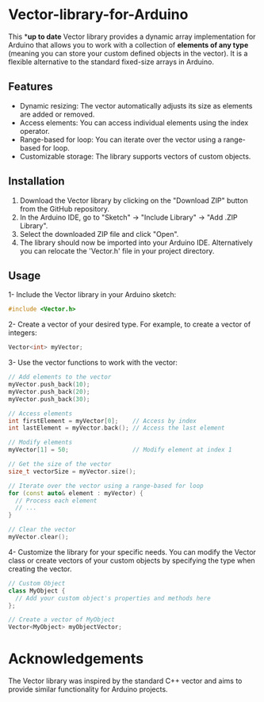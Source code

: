 # Vector-library-for-Arduino
This ***up to date** Vector library provides a dynamic array implementation for Arduino that allows you to work with a collection of **elements of any type** (meaning you can store your custom defined objects in the vector). It is a flexible alternative to the standard fixed-size arrays in Arduino. 

## Features

- Dynamic resizing: The vector automatically adjusts its size as elements are added or removed.
- Access elements: You can access individual elements using the index operator.
- Range-based for loop: You can iterate over the vector using a range-based for loop.
- Customizable storage: The library supports vectors of custom objects.

## Installation

1. Download the Vector library by clicking on the "Download ZIP" button from the GitHub repository.
2. In the Arduino IDE, go to "Sketch" -> "Include Library" -> "Add .ZIP Library".
3. Select the downloaded ZIP file and click "Open".
4. The library should now be imported into your Arduino IDE.
Alternatively you can relocate the 'Vector.h' file in your project directory.

## Usage

1- Include the Vector library in your Arduino sketch:

```cpp
#include <Vector.h>
```

2- Create a vector of your desired type. For example, to create a vector of integers:

```cpp
Vector<int> myVector;
```

3- Use the vector functions to work with the vector:

```cpp
// Add elements to the vector
myVector.push_back(10);
myVector.push_back(20);
myVector.push_back(30);

// Access elements
int firstElement = myVector[0];    // Access by index
int lastElement = myVector.back(); // Access the last element

// Modify elements
myVector[1] = 50;                  // Modify element at index 1

// Get the size of the vector
size_t vectorSize = myVector.size();

// Iterate over the vector using a range-based for loop
for (const auto& element : myVector) {
  // Process each element
  // ...
}

// Clear the vector
myVector.clear();
```

4- Customize the library for your specific needs. You can modify the Vector class or create vectors of your custom objects by specifying the type when creating the vector.

```cpp
// Custom Object
class MyObject {
  // Add your custom object's properties and methods here
};

// Create a vector of MyObject
Vector<MyObject> myObjectVector;
```

# Acknowledgements

The Vector library was inspired by the standard C++ vector and aims to provide similar functionality for Arduino projects.
